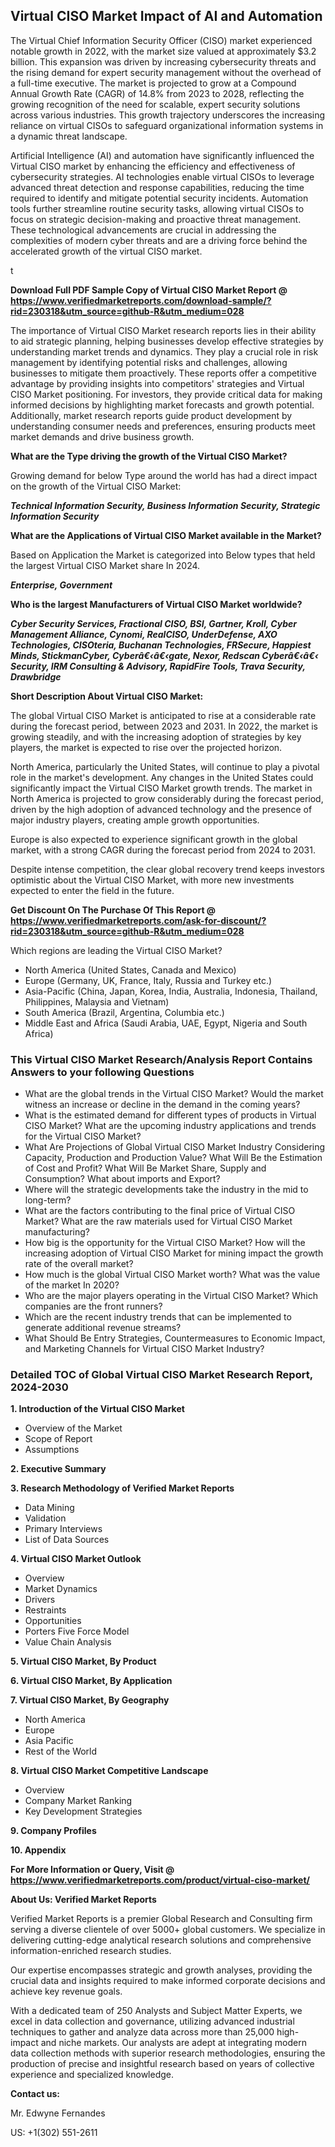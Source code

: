 <h2>Virtual CISO Market Impact of AI and Automation</h2><p>The Virtual Chief Information Security Officer (CISO) market experienced notable growth in 2022, with the market size valued at approximately $3.2 billion. This expansion was driven by increasing cybersecurity threats and the rising demand for expert security management without the overhead of a full-time executive. The market is projected to grow at a Compound Annual Growth Rate (CAGR) of 14.8% from 2023 to 2028, reflecting the growing recognition of the need for scalable, expert security solutions across various industries. This growth trajectory underscores the increasing reliance on virtual CISOs to safeguard organizational information systems in a dynamic threat landscape.</p><p>Artificial Intelligence (AI) and automation have significantly influenced the Virtual CISO market by enhancing the efficiency and effectiveness of cybersecurity strategies. AI technologies enable virtual CISOs to leverage advanced threat detection and response capabilities, reducing the time required to identify and mitigate potential security incidents. Automation tools further streamline routine security tasks, allowing virtual CISOs to focus on strategic decision-making and proactive threat management. These technological advancements are crucial in addressing the complexities of modern cyber threats and are a driving force behind the accelerated growth of the virtual CISO market.</p>t</p><p id="" class=""><strong>Download Full PDF Sample Copy of Virtual CISO Market Report @ <a href="https://www.verifiedmarketreports.com/download-sample/?rid=230318&utm_source=github-R&utm_medium=028" target="_blank">https://www.verifiedmarketreports.com/download-sample/?rid=230318&utm_source=github-R&utm_medium=028</a></strong></p><p>The importance of&nbsp;Virtual CISO Market research reports lies in their ability to aid strategic planning, helping businesses develop effective strategies by understanding market trends and dynamics. They play a crucial role in risk management by identifying potential risks and challenges, allowing businesses to mitigate them proactively. These reports offer a competitive advantage by providing insights into competitors' strategies and Virtual CISO Market positioning. For investors, they provide critical data for making informed decisions by highlighting market forecasts and growth potential. Additionally, market research reports guide product development by understanding consumer needs and preferences, ensuring products meet market demands and drive business growth.</p><p><strong>What are the&nbsp;Type driving the growth of the Virtual CISO Market?</strong></p><p id="" class="">Growing demand for below Type around the world has had a direct impact on the growth of the Virtual CISO Market:</p><em><strong>Technical Information Security, Business Information Security, Strategic Information Security</strong></em></p><strong>What are the&nbsp;Applications&nbsp;of Virtual CISO Market available in the Market?</strong></p><p id="" class="">Based on Application the Market is categorized into Below types that held the largest Virtual CISO Market share In 2024.</p><em><strong>Enterprise, Government</strong></em></p><strong>Who is the largest Manufacturers of Virtual CISO Market worldwide?</strong></p><p><em><strong>Cyber Security Services, Fractional CISO, BSI, Gartner, Kroll, Cyber Management Alliance, Cynomi, RealCISO, UnderDefense, AXO Technologies, CISOteria, Buchanan Technologies, FRSecure, Happiest Minds, StickmanCyber, Cyberâ€‹â€‹gate, Nexor, Redscan Cyberâ€‹â€‹ Security, IRM Consulting & Advisory, RapidFire Tools, Trava Security, Drawbridge</strong></em></p><p id="" class=""><strong>Short Description About Virtual CISO Market:</strong></p><p>The global Virtual CISO Market is anticipated to rise at a considerable rate during the forecast period, between 2023 and 2031. In 2022, the market is growing steadily, and with the increasing adoption of strategies by key players, the market is expected to rise over the projected horizon.</p><p>North America, particularly the United States, will continue to play a pivotal role in the market's development. Any changes in the United States could significantly impact the Virtual CISO Market growth trends. The market in North America is projected to grow considerably during the forecast period, driven by the high adoption of advanced technology and the presence of major industry players, creating ample growth opportunities.</p><p>Europe is also expected to experience significant growth in the global market, with a strong CAGR during the forecast period from 2024 to 2031.</p><p>Despite intense competition, the clear global recovery trend keeps investors optimistic about the Virtual CISO Market, with more new investments expected to enter the field in the future.</p><p id="" class=""><strong>Get Discount On The Purchase Of This Report @ <a href="https://www.verifiedmarketreports.com/ask-for-discount/?rid=230318&utm_source=github-R&utm_medium=028" target="_blank">https://www.verifiedmarketreports.com/ask-for-discount/?rid=230318&utm_source=github-R&utm_medium=028</a></strong></p>Which regions are leading the Virtual CISO Market?</p><ul><li>North America (United States, Canada and Mexico)</li><li>Europe (Germany, UK, France, Italy, Russia and Turkey etc.)</li><li>Asia-Pacific (China, Japan, Korea, India, Australia, Indonesia, Thailand, Philippines, Malaysia and Vietnam)</li><li>South America (Brazil, Argentina, Columbia etc.)</li><li>Middle East and Africa (Saudi Arabia, UAE, Egypt, Nigeria and South Africa)</li></ul><h3 id="" class="">This Virtual CISO Market Research/Analysis Report Contains Answers to your following Questions</h3><ul><li>What are the global trends in the Virtual CISO Market? Would the market witness an increase or decline in the demand in the coming years?</li><li>What is the estimated demand for different types of products in Virtual CISO Market? What are the upcoming industry applications and trends for the Virtual CISO Market?</li><li>What Are Projections of Global Virtual CISO Market Industry Considering Capacity, Production and Production Value? What Will Be the Estimation of Cost and Profit? What Will Be Market Share, Supply and Consumption? What about imports and Export?</li><li>Where will the strategic developments take the industry in the mid to long-term?</li><li>What are the factors contributing to the final price of Virtual CISO Market? What are the raw materials used for Virtual CISO Market manufacturing?</li><li>How big is the opportunity for the Virtual CISO Market? How will the increasing adoption of Virtual CISO Market for mining impact the growth rate of the overall market?</li><li>How much is the global Virtual CISO Market worth? What was the value of the market In 2020?</li><li>Who are the major players operating in the Virtual CISO Market? Which companies are the front runners?</li><li>Which are the recent industry trends that can be implemented to generate additional revenue streams?</li><li>What Should Be Entry Strategies, Countermeasures to Economic Impact, and Marketing Channels for Virtual CISO Market Industry?</li></ul><h3 id="" class="">Detailed TOC of Global Virtual CISO Market Research Report, 2024-2030</h3><p id="" class=""><strong>1. Introduction of the Virtual CISO Market</strong></p><ul><li>Overview of the Market</li><li>Scope of Report</li><li>Assumptions</li></ul><p id="" class=""><strong>2. Executive Summary</strong></p><p id="" class=""><strong>3. Research Methodology of Verified Market Reports</strong></p><ul><li>Data Mining</li><li>Validation</li><li>Primary Interviews</li><li>List of Data Sources</li></ul><p id="" class=""><strong>4. Virtual CISO Market Outlook</strong></p><ul><li>Overview</li><li>Market Dynamics</li><li>Drivers</li><li>Restraints</li><li>Opportunities</li><li>Porters Five Force Model</li><li>Value Chain Analysis</li></ul><p id="" class=""><strong>5. Virtual CISO Market, By Product</strong></p><p id="" class=""><strong>6. Virtual CISO Market, By Application</strong></p><p id="" class=""><strong>7. Virtual CISO Market, By Geography</strong></p><ul><li>North America</li><li>Europe</li><li>Asia Pacific</li><li>Rest of the World</li></ul><p id="" class=""><strong>8. Virtual CISO Market Competitive Landscape</strong></p><ul><li>Overview</li><li>Company Market Ranking</li><li>Key Development Strategies</li></ul><p id="" class=""><strong>9. Company Profiles</strong></p><p id="" class=""><strong>10. Appendix</strong></p><p id="" class=""><strong>For More Information or Query, Visit @ <a href="https://www.verifiedmarketreports.com/product/virtual-ciso-market/" target="_blank">https://www.verifiedmarketreports.com/product/virtual-ciso-market/</a></strong></p><p id="" class=""><strong>About Us: Verified Market Reports</strong></p><p id="" class="">Verified Market Reports is a premier Global Research and Consulting firm serving a diverse clientele of over 5000+ global customers. We specialize in delivering cutting-edge analytical research solutions and comprehensive information-enriched research studies.</p><p id="" class="">Our expertise encompasses strategic and growth analyses, providing the crucial data and insights required to make informed corporate decisions and achieve key revenue goals.</p><p id="" class="">With a dedicated team of 250 Analysts and Subject Matter Experts, we excel in data collection and governance, utilizing advanced industrial techniques to gather and analyze data across more than 25,000 high-impact and niche markets. Our analysts are adept at integrating modern data collection methods with superior research methodologies, ensuring the production of precise and insightful research based on years of collective experience and specialized knowledge.</p><p id="" class=""><strong>Contact us:</strong></p><p id="" class="">Mr. Edwyne Fernandes</p><p id="" class="">US: +1(302) 551-2611</p>